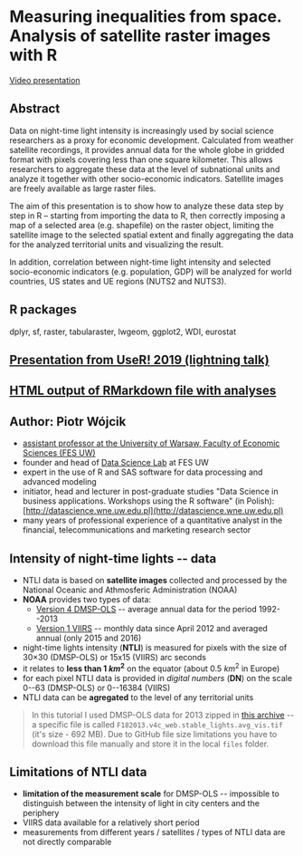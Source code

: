 # Measuring inequalities from space. Analysis of satellite raster images with R

[Video presentation](https://youtu.be/L5-5-kX7GQU?t=290)

## Abstract

Data on night-time light intensity is increasingly used by social science researchers as a proxy for economic development. Calculated from weather satellite recordings, it provides annual data for the whole globe in gridded format with pixels covering less than one square kilometer. This allows researchers to aggregate these data at the level of subnational units and analyze it together with other socio-economic indicators. Satellite images are freely available as large raster files. 

The aim of this presentation is to show how to analyze these data step by step in R – starting from importing the data to R, then correctly imposing a map of a selected area (e.g. shapefile) on the raster object, limiting the satellite image to the selected spatial extent and finally aggregating the data for the analyzed territorial units and visualizing the result. 

In addition, correlation between night-time light intensity and selected socio-economic indicators (e.g. population, GDP) will be analyzed for world countries, US states and UE regions (NUTS2 and NUTS3). 

## R packages

dplyr, sf, raster, tabularaster, lwgeom, ggplot2, WDI, eurostat

## [Presentation from UseR! 2019 (lightning talk)](Pwojcik_UseR2019_prez.pdf)

## [HTML output of RMarkdown file with analyses](http://datascience.wne.uw.edu.pl/UseR2019_lights.html)

## Author: Piotr Wójcik

* [assistant professor at the University of Warsaw, Faculty of Economic Sciences (FES UW)](http://coin.wne.uw.edu.pl/pwojcik/)
* founder and head of [Data Science Lab](http://dslab.wne.uw.edu.pl) at FES UW
* expert in the use of R and SAS software for data processing and advanced modeling
* initiator, head and lecturer in post-graduate studies "Data Science in business applications. Workshops using the R software" (in Polish): [http://datascience.wne.uw.edu.pl](http://datascience.wne.uw.edu.pl)
* many years of professional experience of a quantitative analyst in the financial, telecommunications and marketing research sector

## Intensity of night-time lights -- data

* NTLI data is based on **satellite images** collected and processed by the National Oceanic and Athmosferic Administration (NOAA)
* **NOAA** provides two types of data:
    * [Version 4 DMSP-OLS](https://ngdc.noaa.gov/eog/dmsp/downloadV4composites.html) -- average annual data for the period 1992--2013
    * [Version 1 VIIRS](https://www.ngdc.noaa.gov/eog/viirs/download_dnb_composites.html) -- monthly data since April 2012 and averaged annual (only 2015 and 2016)
* night-time lights intensity (**NTLI**) is measured for pixels with the size of 30×30 (DMSP-OLS) or 15x15 (VIIRS) arc seconds
* it relates to **less than $1~km^2$** on the equator (about $0.5~km^2$ in Europe)
* for each pixel NTLI data is provided in *digital numbers* (**DN**) on the scale 0--63 (DMSP-OLS) or 0--16384 (VIIRS)
* NTLI data can be **agregated** to the level of any territorial units

> In this tutorial I used DMSP-OLS data for 2013 zipped in [this archive](https://ngdc.noaa.gov/eog/data/web_data/v4composites/F182013.v4.tar) -- a specific file is called `F182013.v4c_web.stable_lights.avg_vis.tif` (it's size - 692 MB).
> Due to GitHub file size limitations you have to download this file manually and store it in the local `files` folder.

## Limitations of NTLI data

* **limitation of the measurement scale** for DMSP-OLS -- impossible to distinguish between the intensity of light in city centers and the periphery
* VIIRS data available for a relatively short period
* measurements from different years / satellites / types of NTLI data are not directly comparable
